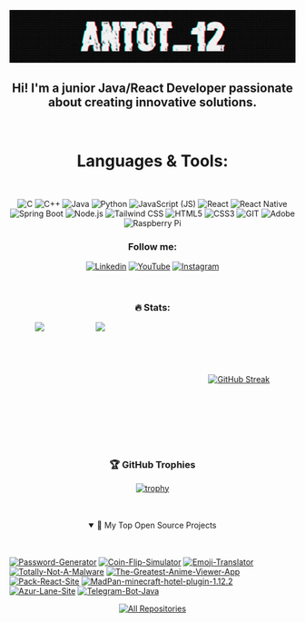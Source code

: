 
[![Header](https://github.com/Antot-12/antot-12/blob/main/assets/header.png)](https://www.youtube.com/watch?v=xFMpwrP2cxw)

<div align="center">

<!-- 
## Hi! I am happy to greet you on my account. 👋🏻 About me:  <br><br>  I`m junior Java/React Developer and Youtuber 😄

#TODO

1 - make more beautiful profile
2 - earn more acivements
3 - make more code and projects

!-->


## Hi! I'm a **junior Java/React Developer** passionate about creating innovative solutions. 

<br>

 
# Languages & Tools:


<br>

<!--
 
![java](https://img.shields.io/badge/_java-090909?style=for-the-badge&logo=java&logoColor=F7DF1E)
![kotlin](https://img.shields.io/badge/_kotlin-090909?style=for-the-badge&logo=kotlin&logoColor=F7DF1E)
![python](https://img.shields.io/badge/python-090909?style=for-the-badge&logo=python&logoColor=#3776AB)
![C++](https://img.shields.io/badge/_C++-090909?style=for-the-badge&logo=C%2B%2B&logoColor=00599C)
![C](https://img.shields.io/badge/_C-090909?style=for-the-badge&logo=C&logoColor=A8B9CC)
![html5](https://img.shields.io/badge/html_5-090909?style=for-the-badge&logo=html5&logoColor=#E34F26)
![css3](https://img.shields.io/badge/css_3-090909?style=for-the-badge&logo=css3&logoColor=1572B6)
![react](https://img.shields.io/badge/react-090909?style=for-the-badge&logo=react&logoColor=#4169E1)
![postgresql](https://img.shields.io/badge/postgresql-090909?style=for-the-badge&logo=postgresql&logoColor=#4169E1)
![springboot](https://img.shields.io/badge/spring_boot-090909?style=for-the-badge&logo=springboot&logoColor=#6DB33F)
![git](https://img.shields.io/badge/git-090909?style=for-the-badge&logo=git&logoColor=#F05032) 
![adobe](https://img.shields.io/badge/adobe-090909?style=for-the-badge&logo=adobe&logoColor=FF0000)
![raspberrypi](https://img.shields.io/badge/raspberry_pi-090909?style=for-the-badge&logo=raspberrypi&logoColor=A22846)


!-->
 



![C](https://img.shields.io/badge/_C-090909?style=for-the-badge&logo=C&logoColor=A8B9CC)
![C++](https://img.shields.io/badge/_C++-090909?style=for-the-badge&logo=C%2B%2B&logoColor=00599C)
![Java](https://img.shields.io/badge/_java-090909?style=for-the-badge&logo=java&logoColor=F7DF1E)
![Python](https://img.shields.io/badge/python-090909?style=for-the-badge&logo=python&logoColor=#3776AB)
![JavaScript (JS)](https://img.shields.io/badge/javascript-090909?style=for-the-badge&logo=javascript&logoColor=F7DF1E)
![React](https://img.shields.io/badge/react-090909?style=for-the-badge&logo=react&logoColor=#4169E1)
![React Native](https://img.shields.io/badge/react_native-090909?style=for-the-badge&logo=react&logoColor=#61DAFB)
![Spring Boot](https://img.shields.io/badge/spring_boot-090909?style=for-the-badge&logo=springboot&logoColor=#6DB33F)
![Node.js](https://img.shields.io/badge/node.js-090909?style=for-the-badge&logo=nodedotjs&logoColor=#339933)
![Tailwind CSS](https://img.shields.io/badge/tailwind_css-090909?style=for-the-badge&logo=tailwindcss&logoColor=#06B6D4)
![HTML5](https://img.shields.io/badge/html_5-090909?style=for-the-badge&logo=html5&logoColor=#E34F26)
![CSS3](https://img.shields.io/badge/css_3-090909?style=for-the-badge&logo=css3&logoColor=1572B6)
![GIT](https://img.shields.io/badge/git-090909?style=for-the-badge&logo=git&logoColor=#F05032)
![Adobe](https://img.shields.io/badge/adobe-090909?style=for-the-badge&logo=adobe&logoColor=FF0000)
![Raspberry Pi](https://img.shields.io/badge/raspberry_pi-090909?style=for-the-badge&logo=raspberrypi&logoColor=A22846)





### Follow me:

[![Linkedin](https://img.shields.io/badge/-linkedin-090909?style=for-the-badge&logo=linkedin&logoColor=0A66C2)](https://www.linkedin.com/in/anton-shyrko/)
[![YouTube](https://img.shields.io/badge/-YouTube-090909?style=for-the-badge&logo=YouTube&logoColor=FF0000)](https://www.youtube.com/c/BOMBAProductionA)
[![Instagram](https://img.shields.io/badge/-Instagram-090909?style=for-the-badge&logo=instagram&logoColor=B4068E)](https://www.instagram.com/antot__12/)

 <br>
 
### 🔥 Stats:

<div style="display: flex; justify-content: space-around; align-items: center;">
  <img height="200px" src="https://github-readme-stats.vercel.app/api?username=Antot-12&theme=tokyonight&show_icons=true&hide_title=true&hide_border=true&hide_rank=true&include_all_commits=true&count_private=true&show=prs_merged,prs_merged_percentage&line_height=21&hide=contribs">
  <img height="200px" src="https://github-readme-stats.vercel.app/api/top-langs/?username=Antot-12&theme=tokyonight&&hide_title=true&hide_border=true&layout=compact&langs_count=12">
<!--
  <img height="135px" src="https://stats-seven-rho.vercel.app?user=Antot-12&theme=tokyonight&hide_border=true&border_radius=4.7&mode=weekly">
!-->

<br>

 
[![GitHub Streak](https://stats-seven-rho.vercel.app?user=Antot-12&theme=tokyonight&hide_border=true&border_radius=4.7&mode=weekly)](https://git.io/streak-stats)

</div>



 <br>
 
### 🏆 GitHub Trophies
[![trophy](https://github-profile-trophy.vercel.app/?username=Antot-12&theme=onedark&no-bg=true&row=1&column=4&margin-w=15&margin-h=15&title=MultiLanguage,Repositories,Commits,Experience)](https://github.com/ryo-ma/github-profile-trophy)


 <br>
  <br>
<details open> 
 <br>
  <summary>📘 My Top Open Source Projects</summary>
  <br>
  <!-- Repo info cards -->
  <p align="left">
    <a href="https://github.com/Antot-12/Password-Generator"><img width="278" src="https://github-readme-stats.vercel.app/api/pin/?username=Antot-12&repo=Password-Generator&theme=tokyonight&bg_color=1A1B27&title_color=70a5fd&hide_border=true&icon_color=bf91f3&show_icons=false" alt="Password-Generator"></a>
    <a href="https://github.com/Antot-12/Coin-Flip-Simulator"><img width="278" src="https://github-readme-stats.vercel.app/api/pin/?username=Antot-12&repo=Coin-Flip-Simulator&theme=tokyonight&bg_color=1A1B27&title_color=70a5fd&hide_border=true&icon_color=bf91f3&show_icons=false" alt="Coin-Flip-Simulator"></a>
    <a href="https://github.com/Antot-12/Emoji-Translator"><img width="278" src="https://github-readme-stats.vercel.app/api/pin/?username=Antot-12&repo=Emoji-Translator&theme=tokyonight&bg_color=1A1B27&title_color=70a5fd&hide_border=true&icon_color=bf91f3&show_icons=false" alt="Emoji-Translator"></a>
    <a href="https://github.com/Antot-12/Totally-Not-A-Malware"><img width="278" src="https://github-readme-stats.vercel.app/api/pin/?username=Antot-12&repo=Totally-Not-A-Malware&theme=tokyonight&bg_color=1A1B27&title_color=70a5fd&hide_border=true&icon_color=bf91f3&show_icons=false" alt="Totally-Not-A-Malware"></a>
    <a href="https://github.com/Antot-12/The-Greatest-Anime-Viewer-App"><img width="278" src="https://github-readme-stats.vercel.app/api/pin/?username=Antot-12&repo=The-Greatest-Anime-Viewer-App&theme=tokyonight&bg_color=1A1B27&title_color=70a5fd&hide_border=true&icon_color=bf91f3&show_icons=false" alt="The-Greatest-Anime-Viewer-App"></a>
    <a href="https://github.com/Antot-12/Pack-React-Site"><img width="278" src="https://github-readme-stats.vercel.app/api/pin/?username=Antot-12&repo=Pack-React-Site&theme=tokyonight&bg_color=1A1B27&title_color=70a5fd&hide_border=true&icon_color=bf91f3&show_icons=false" alt="Pack-React-Site"></a>
    <a href="https://github.com/Antot-12/MadPan-minecraft-hotel-plugin-1.12.2"><img width="278" src="https://github-readme-stats.vercel.app/api/pin/?username=Antot-12&repo=MadPan-minecraft-hotel-plugin-1.12.2&theme=tokyonight&bg_color=1A1B27&title_color=70a5fd&hide_border=true&icon_color=bf91f3&show_icons=false" alt="MadPan-minecraft-hotel-plugin-1.12.2"></a>
    <a href="https://github.com/Antot-12/Azur-Lane-Site"><img width="278" src="https://github-readme-stats.vercel.app/api/pin/?username=Antot-12&repo=Azur-Lane-Site&theme=tokyonight&bg_color=1A1B27&title_color=70a5fd&hide_border=true&icon_color=bf91f3&show_icons=false" alt="Azur-Lane-Site"></a>
    <a href="https://github.com/Antot-12/Telegram-Bot-Java"><img width="278" src="https://github-readme-stats.vercel.app/api/pin/?username=Antot-12&repo=Telegram-Bot-Java&theme=tokyonight&bg_color=1A1B27&title_color=70a5fd&hide_border=true&icon_color=bf91f3&show_icons=false" alt="Telegram-Bot-Java"></a>
  </p>

  <a href="https://github.com/Antot-12?tab=repositories&sort=stargazers"><img alt="All Repositories" title="All Repositories" src="https://custom-icon-badges.demolab.com/badge/-Click%20Here%20For%20All%20My%20Repos-1A1B27?style=for-the-badge&logoColor=white&logo=repo"/></a>
</details>




</div>




<!--
**Antot-12/antot-12** is a ✨ _special_ ✨ repository because its `README.md` (this file) appears on your GitHub profile.

Here are some ideas to get you started:

- 🔭 I’m currently working on ...
- 🌱 I’m currently learning ...
- 👯 I’m looking to collaborate on ...
- 🤔 I’m looking for help with ...
- 💬 Ask me about ...
- 📫 How to reach me: ...
- 😄 Pronouns: ...
- ⚡ Fun fact: ...
-->
